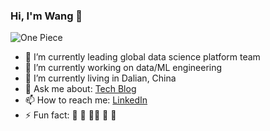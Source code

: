 ### Hi, I'm Wang 👋
![One Piece](https://hongmeng185084759.files.wordpress.com/2020/02/51f4e-171552013624_.pic_hd.jpg?resize=438%2C438)

- 👯 I’m currently leading global data science platform team
- 🔭 I’m currently working on data/ML engineering
- 🌱 I’m currently living in Dalian, China
- 💬 Ask me about: <a href="https://hongmeng.me/" target="_blank">Tech Blog</a>
- 📫 How to reach me: <a href="https://www.linkedin.com/in/hongmengwang/" target="_blank">LinkedIn</a>
- ⚡ Fun fact: 🏀 🎵 🏋️‍♂️ 🎱 🚙
